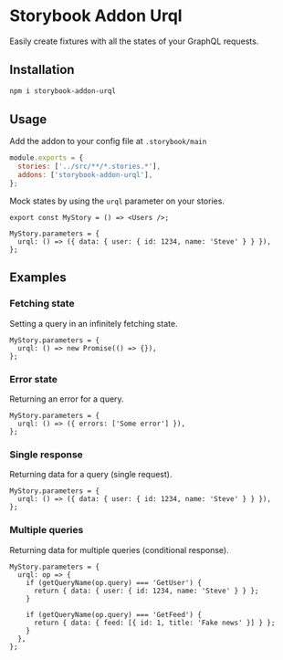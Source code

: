 # Storybook Addon Urql

Easily create fixtures with all the states of your GraphQL requests.

## Installation

```sh
npm i storybook-addon-urql
```

## Usage

Add the addon to your config file at `.storybook/main`

```js
module.exports = {
  stories: ['../src/**/*.stories.*'],
  addons: ['storybook-addon-urql'],
};
```

Mock states by using the `urql` parameter on your stories.

```tsx
export const MyStory = () => <Users />;

MyStory.parameters = {
  urql: () => ({ data: { user: { id: 1234, name: 'Steve' } } }),
};
```

## Examples

### Fetching state

Setting a query in an infinitely fetching state.

```tsx
MyStory.parameters = {
  urql: () => new Promise(() => {}),
};
```

### Error state

Returning an error for a query.

```tsx
MyStory.parameters = {
  urql: () => ({ errors: ['Some error'] }),
};
```

### Single response

Returning data for a query (single request).

```tsx
MyStory.parameters = {
  urql: () => ({ data: { user: { id: 1234, name: 'Steve' } } }),
};
```

### Multiple queries

Returning data for multiple queries (conditional response).

```tsx
MyStory.parameters = {
  urql: op => {
    if (getQueryName(op.query) === 'GetUser') {
      return { data: { user: { id: 1234, name: 'Steve' } } };
    }

    if (getQueryName(op.query) === 'GetFeed') {
      return { data: { feed: [{ id: 1, title: 'Fake news' }] } };
    }
  },
};
```
